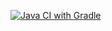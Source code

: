 [![Java CI with Gradle](https://github.com/andrew-pahomov/aqa4-1.1_cashbackhack/actions/workflows/gradle.yml/badge.svg?branch=master)](https://github.com/andrew-pahomov/aqa4-1.1_cashbackhack/actions/workflows/gradle.yml)